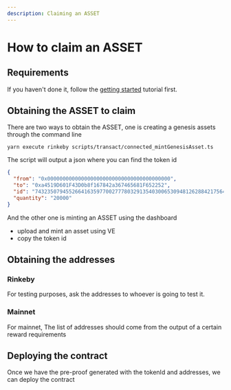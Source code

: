 ```yaml
---
description: Claiming an ASSET
---
```


# How to claim an ASSET

## Requirements

If you haven't done it, follow the [getting started](../intro/index.md) tutorial first.

## Obtaining the ASSET to claim

There are two ways to obtain the ASSET, one is creating a genesis assets through the command line

```shell
yarn execute rinkeby scripts/transact/connected_mintGenesisAsset.ts
```

The script will output a json where you can find the token id

```json
{
  "from": "0x0000000000000000000000000000000000000000",
  "to": "0xa4519D601F43D0b8f167842a367465681F652252",
  "id": "74323507945526641635977002777803291354030065309481262884217564584542581295104",
  "quantity": "20000"
}
```

And the other one is minting an ASSET using the dashboard

- upload and mint an asset using VE
- copy the token id

## Obtaining the addresses

### Rinkeby

For testing purposes, ask the addresses to whoever is going to test it.

### Mainnet

For mainnet, The list of addresses should come from the output of a certain reward requirements

## Deploying the contract

Once we have the pre-proof generated with the tokenId and addresses, we can deploy the contract
